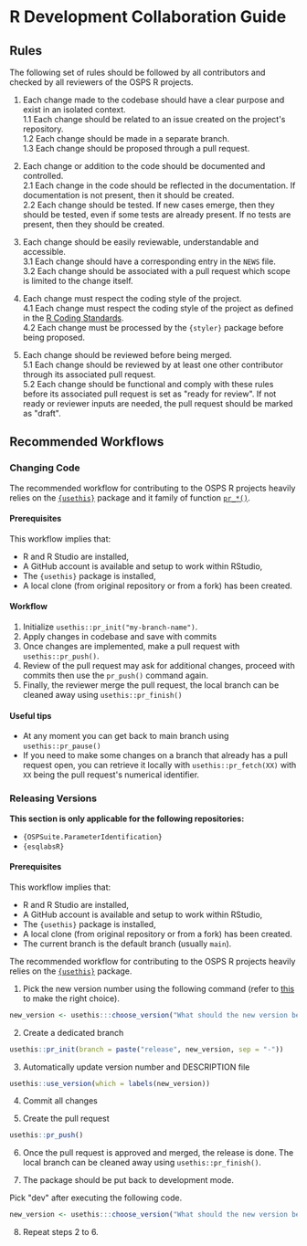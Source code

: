 # R Development Collaboration Guide

## Rules

The following set of rules should be followed by all contributors and checked by
all reviewers of the OSPS R projects.

1. Each change made to the codebase should have a clear purpose and exist in an
isolated context.  
  1.1 Each change should be related to an issue created on the project's repository.  
  1.2 Each change should be made in a separate branch.  
  1.3 Each change should be proposed through a pull request.  
  
2. Each change or addition to the code should be documented and controlled.  
  2.1 Each change in the code should be reflected in the documentation. If 
  documentation is not present, then it should be created.  
  2.2 Each change should be tested. If new cases emerge, then they should be 
  tested, even if some tests are already present. If no tests are present, then
  they should be created.  
  
3. Each change should be easily reviewable, understandable and accessible.   
  3.1 Each change should have a corresponding entry in the `NEWS` file.  
  3.2 Each change should be associated with a pull request which scope is limited to the change itself.  
  
  
4. Each change must respect the coding style of the project.    
  4.1 Each change must respect the coding style of the project as defined in the [R Coding Standards](CODING_STANDARDS_R.md).  
  4.2 Each change must be processed by the `{styler}` package before being proposed.  
  
  
5. Each change should be reviewed before being merged.  
  5.1 Each change should be reviewed by at least one other contributor through its associated pull request.  
  5.2 Each change should be functional and comply with these rules before its associated pull request is set as "ready for review". If not ready or reviewer inputs are needed, the pull request should be marked as "draft".  
  
  


## Recommended Workflows

### Changing Code

The recommended workflow for contributing to the OSPS R projects heavily relies on the [`{usethis}`](https://usethis.r-lib.org) package and it family of function [`pr_*()`](https://usethis.r-lib.org/articles/pr-functions.html).

#### Prerequisites

This workflow implies that:

-   R and R Studio are installed,
-   A GitHub account is available and setup to work within RStudio,
-   The `{usethis}` package is installed,
-   A local clone (from original repository or from a fork) has been created.

#### Workflow

1.  Initialize `usethis::pr_init("my-branch-name")`.
2.  Apply changes in codebase and save with commits
3.  Once changes are implemented, make a pull request with `usethis::pr_push()`.
4.  Review of the pull request may ask for additional changes, proceed with commits then use the `pr_push()` command again.
5.  Finally, the reviewer merge the pull request, the local branch can be cleaned away using `usethis::pr_finish()`

#### Useful tips

-   At any moment you can get back to main branch using `usethis::pr_pause()`
-   If you need to make some changes on a branch that already has a pull request open, you can retrieve it locally with `usethis::pr_fetch(XX)` with `XX` being the pull request's numerical identifier.

<!--- ### Reviewing Code  --->


### Releasing Versions

**This section is only applicable for the following repositories:**
  - `{OSPSuite.ParameterIdentification}`
  - `{esqlabsR}`
  
#### Prerequisites

This workflow implies that:

- R and R Studio are installed,
- A GitHub account is available and setup to work within RStudio,
- The `{usethis}` package is installed,
- A local clone (from original repository or from a fork) has been created.
- The current branch is the default branch (usually `main`).

The recommended workflow for contributing to the OSPS R projects heavily relies on the [`{usethis}`](https://usethis.r-lib.org) package.

1. Pick the new version number using the following command (refer to [this](https://r-pkgs.org/lifecycle.html#sec-lifecycle-version-number) to make the right choice).
```r
new_version <- usethis:::choose_version("What should the new version be?")
  ```
2. Create a dedicated branch
```r
usethis::pr_init(branch = paste("release", new_version, sep = "-"))
```
    
3. Automatically update version number and DESCRIPTION file
```r
usethis::use_version(which = labels(new_version))
```

4. Commit all changes

5. Create the pull request
```r
usethis::pr_push()
```

6. Once the pull request is approved and merged, the release is done. The local branch can be cleaned away using `usethis::pr_finish()`.

7. The package should be put back to development mode. 

Pick "dev" after executing the following code.

```r
new_version <- usethis:::choose_version("What should the new version be?")
```

8. Repeat steps 2 to 6.



